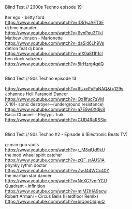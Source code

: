 Blind Test // 2000s Techno episode 19 <br>
<br>
lter ego - betty ford <br>
https://www.youtube.com/watch?v=lD51yJAET3E <br>
dj hmc maruder <br>
https://www.youtube.com/watch?v=6vnPeu3TIkI <br>
Mathew Jonson - Marionette <br>
https://www.youtube.com/watch?v=daSid6Lh9Vs <br>
detron feat dj bone <br>
https://www.youtube.com/watch?v=mX0a8f1h1cI <br>
ben clock subzero <br>
https://www.youtube.com/watch?v=5IrHzrg4qdQ <br>
<br>

Blind Test // 90s Techno episode 13 <br>
<br>
https://www.youtube.com/watch?v=6UxcPuFaNAQ&t=129s <br>
Johannes Heil Paranoid Dancer <br>
https://www.youtube.com/watch?v=Qx1lfuc7qVM <br>
X 101- sonic destroyer--(underground resistance) <br>
https://www.youtube.com/watch?v=a7E9w0Xdjv8 <br>
Basic Channel - Phylyps Trak <br>
https://www.youtube.com/watch?v=CUD4RaRSSio <br>
<br>

Blind Test // 90s Techno #2 - Episode 6 (Electronic Beats TV) <br>
<br>
g-man quo vadis <br>
https://www.youtube.com/watch?v=r_M8xiUd9kU <br>
the mod wheel spirit catcher <br>
https://www.youtube.com/watch?v=zQF_srAUS1A <br>
phynky rythm doctor <br>
https://www.youtube.com/watch?v=ZwJ44WCc40Y <br>
the martian star dancer <br>
https://www.youtube.com/watch?v=NcXG7vnrYGU <br>
Quadrant - infinition <br>
https://www.youtube.com/watch?v=miMZh1A9ecw <br>
Robert Armani - Circus Bells (Hardfloor Remix) <br>
https://www.youtube.com/watch?v=biQagOldpuQ <br>
<br>


